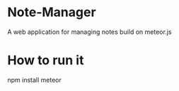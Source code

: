 # Note-Manager
A web application for managing notes build on meteor.js


# How to run it
 npm install
 meteor
